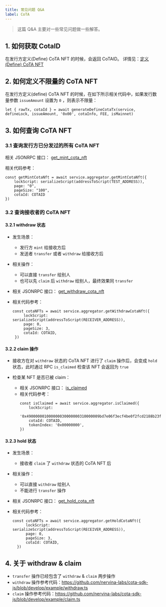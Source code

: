 ```yaml
---
title: 常见问题 Q&A
label: CoTA
---
```


> 这篇 Q&A 主要对一些常见问题做一些解答。

## 1. 如何获取 CotaID
在发行方定义(Define) CoTA NFT 的时候，会返回 CoTAID。
详情见：[定义(Define) CoTA NFT](./cota-nft-life#2-定义define-cota-nft)


## 2. 如何定义不限量的 CoTA NFT
在发行方定义(define) CoTA NFT 的时候，在如下所示相关代码中，如果发行数量参数 `issueAmount` 设置为 `0` ，则表示不限量：
```
let { rawTx, cotaId } = await generateDefineCotaTx(service, defineLock, issueAmount, '0x00', cotaInfo, FEE, isMainnet)
```


## 3. 如何查询 CoTA NFT

### 3.1 查询发行方已分发过的所有 CoTA NFT
相关 JSONRPC 接口： [get_mint_cota_nft](https://developer.mibao.net/docs/develop/cota/aggregator/cota#get_mint_cota_nft)

相关代码参考：
```
const getMintCotaNft = await service.aggregator.getMintCotaNft({
    lockScript: serializeScript(addressToScript(TEST_ADDRESS)),
    page: "0",
    pageSize: "100",
    cotaId: COTAID
})
```

### 3.2 查询接收者的 CoTA NFT
 
#### 3.2.1  withdraw 状态

- 发生场景：
  - 发行方 `mint` 给接收方后
  - 发送者 `transfer` 或者 `withdraw` 给接收方后

- 相关操作：
  - 可以直接 `transfer` 给别人
  - 也可以先 `claim` 后 `withdraw` 给别人，最终效果同 `transfer`

- 相关 JSONRPC 接口： [get_withdraw_cota_nft](https://developer.mibao.net/docs/develop/cota/aggregator/cota#get_withdraw_cota_nft)

- 相关代码参考：
   ```
   const cotaNFTs = await service.aggregator.getWithdrawCotaNft({
        lockScript: serializeScript(addressToScript(RECEIVER_ADDRESS)),
        page: 0,
        pageSize: 3,
        cotaId: COTAID, 
    })
   ```

#### 3.2.2 claim 操作

- 接收方在对 `withdraw` 状态的 CoTA NFT 进行了 `claim` 操作后，会变成 `hold` 状态，此时通过 RPC `is_claimed` 检查该 NFT 会返回为 `true`

- 检查某 NFT 是否已被 claim：
  - 相关 JSONRPC 接口： [is_claimed](https://developer.mibao.net/docs/develop/cota/aggregator/cota#is_claimed)
  - 相关代码参考：
    ```
    const isClaimed = await service.aggregator.isClaimed({
        lockScript:
        '0x490000001000000030000000310000009bd7e06f3ecf4be0f2fcd2188b23f1b9fcc88e5d4b65a8637b17723bbda3cce80114000000dc70f33de86fdf381b4fc5bf092bb23d02774801',
        cotaId: COTAID,
        tokenIndex: '0x00000000',
    })
    ```

#### 3.2.3 hold 状态
- 发生场景：
  - 接收者 `claim` 了 `withdraw` 状态的 CoTA NFT 后
- 相关操作：
  - 可以直接 `withdraw` 给别人
  - 不能进行 `transfer` 操作
- 相关 JSONRPC 接口： [get_hold_cota_nft](https://developer.mibao.net/docs/develop/cota/aggregator/cota#get_hold_cota_nft)

- 相关代码参考：
  ```
  const cotaNFTs = await service.aggregator.getHoldCotaNft({
        lockScript: serializeScript(addressToScript(RECEIVER_ADDRESS)),
        page: 0,
        pageSize: 3,
        cotaId: COTAID, 
    })
  ```


## 4. 关于 withdraw & claim
- `transfer` 操作已经包含了 `withdraw` & `claim` 两步操作
- `withdraw` 操作参考代码：https://github.com/nervina-labs/cota-sdk-js/blob/develop/example/withdraw.ts
- `claim` 操作参考代码：https://github.com/nervina-labs/cota-sdk-js/blob/develop/example/claim.ts
